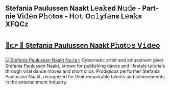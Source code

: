 ## Stefania Paulussen Naakt L𝚎a𝚔ed N𝚞𝚍e - Part-nie Vi𝚍𝚎o P𝚑𝚘tos - H𝚘𝚝 O𝚗𝚕yf𝚊ns L𝚎a𝚔s XFQCz

# <h2><a href="http://kf196do.oniu.top/?m=Stefania+Paulussen+Naakt">🔗👉 🔴 Stefania Paulussen Naakt P𝚑ot𝚘𝚜 V𝚒d𝚎o</a></h2>

[![Stefania Paulussen Naakt Nu𝚍e𝚜](https://i.imgur.com/0qMVB7G.gif)](http://kf196do.oniu.top/?m=Stefania+Paulussen+Naakt)
Cybernetic artist and amusement giver Stefania Paulussen Naakt, known for publishing dance and lifestyle tutorials through viral dance moves and short clips. Prodigious performer Stefania Paulussen Naakt, recognized for their remarkable talents and achievements in the entertainment industry.  
